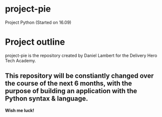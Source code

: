 # project-pie
Project Python (Started on 16.09)

Project outline
===============
project-pie is the repository created by Daniel Lambert for the Delivery Hero Tech Academy.

This repository will be constiantly changed over the course of the next 6 months,
with the purpose of building an application with the Python syntax & language.
---
**Wish me luck!**
